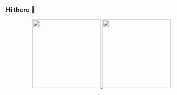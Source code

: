 ### Hi there 👋
<div align="center">
  <a href="https://www.linkedin.com/in/vitoramaraldev/">
  <img height="180em" src="https://github-readme-stats.vercel.app/api?username=vitoramaraldsa&show_icons=true&theme=github_dark&include_all_commits=true&count_private=true"/>
  <img height="180em" src="https://github-readme-stats.vercel.app/api/top-langs/?username=rafaballerini&layout=compact&langs_count=7&theme=dracula"/>
</div>
